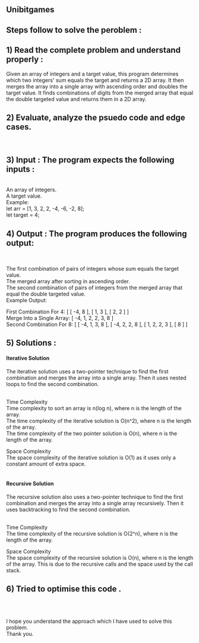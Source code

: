 ## Unibitgames


## Steps follow to solve the peroblem :

<h2> 1) Read the complete problem and understand properly :</h2>
Given an array of integers and a target value, this program determines which two integers' sum equals the target and returns a 2D array.  It then merges the array into a single array with ascending order and doubles the target value. It finds combinations of digits from the    merged array that equal the double targeted value and returns them in a 2D array.

<h2>  2) Evaluate, analyze the psuedo code and edge cases.</h2><br>

<h2> 3) Input : The program expects the following inputs : </h2> <br>
  An array of integers. <br>
  A target value. <br>
    Example: <br>
   let arr = [1, 3, 2, 2, -4, -6, -2, 8]; <br>
   let target = 4;

<h2> 4) Output : The program produces the following output: </h2> <br>

The first combination of pairs of integers whose sum equals the target value. <br>
The merged array after sorting in ascending order. <br>
The second combination of pairs of integers from the merged array that equal the double targeted value. <br>
Example Output:  <br>

First Combination For 4: [ [ -4, 8 ], [ 1, 3 ], [ 2, 2 ] ] <br>
Merge Into a Single Array: [ -4, 1, 2, 2, 3, 8 ] <br>
Second Combination For 8: [ [ -4, 1, 3, 8 ], [ -4, 2, 2, 8 ], [ 1, 2, 2, 3 ], [ 8 ] ] <br>


<h2> 5) Solutions : </h2>
<h4>Iterative Solution</h4>
The iterative solution uses a two-pointer technique to find the first combination and merges the array into a single array. Then it uses nested loops to find the second combination.<br><br>

Time Complexity<br>
Time complexity to sort an array is n(log n), where n is the length of the array.<br>
The time complexity of the iterative solution is O(n^2), where n is the length of the array.<br>
The time complexity of the two pointer solution is O(n), where n is the length of the array.<br>

Space Complexity<br>
The space complexity of the iterative solution is O(1) as it uses only a constant amount of extra space.<br><br>

<h4>Recursive Solution</h4>
The recursive solution also uses a two-pointer technique to find the first combination and merges the array into a single array recursively. Then it uses backtracking to find the second combination.<br><br>

Time Complexity<br>
The time complexity of the recursive solution is O(2^n), where n is the length of the array.<br>

Space Complexity<br>
The space complexity of the recursive solution is O(n), where n is the length of the array. This is due to the recursive calls and the space used by the call stack.

<h2> 6) Tried to optimise this code .</h2> <br><br>

I hope you understand the approach which I have used to solve this problem.<br>
Thank you.



